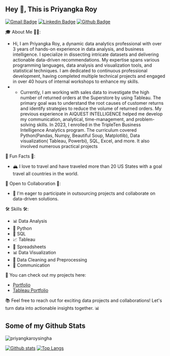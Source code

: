 ## Hey 👋, This is Priyangka Roy
[![Gmail Badge](https://img.shields.io/badge/-priyangka.roy085@gmail.com-c14438?style=flat&logo=Gmail&logoColor=white&link=mailto:priyangka.roy085@gmail.com)](mailto:priyangka.roy085@gmail.com) 
[![Linkedin Badge](https://img.shields.io/badge/-priyangkaroy-0072b1?style=flat&logo=Linkedin&logoColor=white&link=https://www.linkedin.com/in/priyangkaroy/)](https://www.linkedin.com/in/priyangkaroy/) [![Github Badge](https://img.shields.io/badge/-priyangkaroysingha-grey?style=flat&logo=github&logoColor=white&link=https://github.com/priyangkaroysingha/)](https://www.github.com/priyangkaroysingha/) <p align='left'> 🎓 About Me 👨‍🎓:
- Hi, I am Priyangka Roy, a dynamic data analytics professional with over 3 years of hands-on experience in data analysis, and business intelligence. I specialize in dissecting intricate datasets and delivering actionable data-driven recommendations. My expertise spans various programming languages, data analysis and visualization tools, and statistical techniques. I am dedicated to continuous professional development, having completed multiple technical projects and engaged in over 40 hours of internal workshops to enhance my skills.
- - Currently, I am working with sales data to investigate the high number of returned orders at the Superstore by using Tableau. The primary goal was to understand the root causes of customer returns and identify strategies to reduce the volume of returned orders. My previous experience in AIQUEST INTELLIGENCE helped me develop my communication, analytical, time-management, and problem-solving skills. In 2023, I enrolled in the TripleTen Business Intelligence Analytics program. The curriculum covered Python(Pandas, Numpy, Beautiful Soup, Matplotlib), Data visualization( Tableau, Powerbi), SQL, Excel, and more. It also involved numerous practical projects</p>

🚀 Fun Facts 🚀:
-  🏔️ I love to travel and have traveled more than 20 US States with a goal travel all countries in the world. 


🤝 Open to Collaboration 🤝:
- 💼 I'm eager to participate in outsourcing projects and collaborate on data-driven solutions.


🛠️ Skills 🛠️:
- 📊 Data Analysis
- 🐍 Python
- 💼 SQL
- 📈 Tableau
- 📑 Spreadsheets
- 📊 Data Visualization
- 🧹 Data Cleaning and Preprocessing
- 💬 Communication


📂 You can check out my projects here:
-  [Portfolio](https://github.com/priyangkaroysingha/Data-Projects-TripleTen)
-  [Tableau Portfolio](https://public.tableau.com/app/profile/priyangka.roy/vizzes)



📚 Feel free to reach out for exciting data projects and collaborations! Let's turn data into actionable insights together. 📊


## Some of my Github Stats
<p align=left> <img src=https://komarev.com/ghpvc/?username=priyangkaroysingha alt=priyangkaroysingha /> </p>

[![Github stats](https://github-readme-stats.vercel.app/api?username=priyangkaroysingha&show_icons=true&include_all_commits=true)](https://github.com/priyangkaroysingha/github-readme-stats)
[![Top Langs](https://github-readme-stats.vercel.app/api/top-langs/?username=priyangkaroysingha&layout=compact)](https://github.com/priyangkaroysingha/github-readme-stats)
